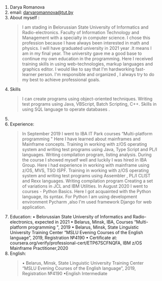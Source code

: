 1. Darya Romanova
2. email: daryaromannova@tut.by
3. About myself :   
   > I am stading in Belorussian State University of Informatics and Radio-electronics. Faculty of Information Technology and Management with a specialty in computer science. I chose this profession because I have always been interested in math and physics. I will have graduated university in 2021 year .It means I am in my final year.
   > The university gave me a good base to continue my own education in the programming. Here I received training skills in using web-technologies, markup languages and graphics editor.
   > I would like to say that I'm hardworking fast-learner person. I'm responsible and organized , I always try to do my best to achieve professional goals.
4. Skills
   > I can create programs using object-oriented techniques. Writing test programs using Java, VBScript, Batch Scripting, C++. Skills in using SQL language to operate databases . 
5.  
6. Experience:
   > In September 2019 I went to IBA IT Park courses  “Multi-platform programming " Here I have learned about mainframes and Mainframe concepts. Training in working with z/OS    operating system and writing test programs using Java, Type Script and PL/I languages. Writing compilation program, listing analysis. During the course I showed myself well and luckily I was hired in IBA Group. Here i had experience in working with mainframe using z/OS, MVS, TSO ISPF. Training in working with z/OS operating system and writing test programs using Assembler , PL/I  CLIST and Rexx languages. Writing compilation program Creating a set of variations in JCL and IBM Utilities.
   > In August 2020 I went to courses - Python Basics. Here I got acquainted with the Python language, its syntax. For Python I am using development environment Pycharm ,also I'm used framework Django for web application.
7. Eduсation:
   •	Belorussian State University of Informatics and Radio-electronics, expected in 2021
   •	Belarus, Minsk, IBA, Courses “Multi-platform programming ", 2019
   •	Belarus, Minsk, State Linguistic University Training Center “MSLU Evening Courses of the English language”, 2019, Registration №4190
   •	Certificate at: coursera.org/verify/professional-cert/ETP67SCFNQFA, IBM z/OS Mainframe Practitioner,2020
8. English: 
   >   •	Belarus, Minsk, State Linguistic University Training Center “MSLU Evening Courses of the English language”, 2019, Registration №4190
   >   •English	Intermediate   

